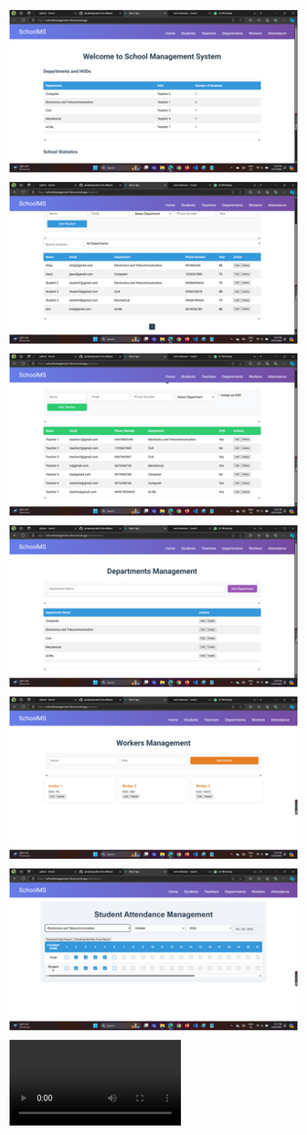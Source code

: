 ![alt text](https://github.com/girijakangutkar/SchoolMgmt/blob/main/Screenshot%20(168).png)

![alt text](https://github.com/girijakangutkar/SchoolMgmt/blob/main/Screenshot%20(169).png)

![alt text](https://github.com/girijakangutkar/SchoolMgmt/blob/main/Screenshot%20(170).png)

![alt text](https://github.com/girijakangutkar/SchoolMgmt/blob/main/Screenshot%20(171).png)

![alt text](https://github.com/girijakangutkar/SchoolMgmt/blob/main/Screenshot%20(172).png)

![alt text](https://github.com/girijakangutkar/SchoolMgmt/blob/main/Screenshot%20(173).png)

![alt text](https://github.com/girijakangutkar/SchoolMgmt/blob/main/SchoolManagement.mp4)
